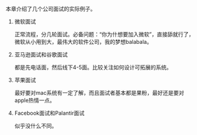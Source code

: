 本章介绍了几个公司面试的实际例子。

1. 微软面试

    正常流程，分几轮面试。必备问题：“你为什想要加入微软”，直接舔就行了，微软从小用到大，最伟大的软件公司，我的梦想balabala。
2. 亚马逊面试和谷歌面试

    都是先电话面，然后线下4-5面。比较关注如何设计可拓展的系统。
3. 苹果面试

    最好要对mac系统有一定了解，而且面试者基本都是果粉，最好还是要对apple热情一点。
4. Facebook面试和Palantir面试

    似乎没什么不同。